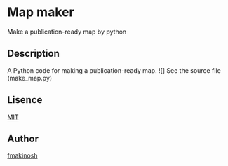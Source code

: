 # Map maker
Make a publication-ready map by python

## Description
A Python code for making a publication-ready map.
![]
See the source file (make_map.py)

## Lisence
[MIT](https://github.com/fmakinosh/map_maker/master/LICENCE)

## Author
[fmakinosh](https://github.com/fmakinosh)
